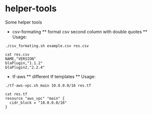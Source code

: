 # helper-tools
Some helper tools

* csv-formating
** format csv second column with double quotes
** Usage:
```
./csv_formating.sh example.csv res.csv

cat res.csv
NAME,"VERSION"
blaPlugin,"1.1.2"
blaPlugin2,"2.2.4"
```

* tf-aws
** different tf templates
** Usage:
```
./tf-aws-vpc.sh main 10.0.0.0/16 res.tf

cat res.tf
resource "aws_vpc" "main" {
  cidr_block = "10.0.0.0/16"
}
```

